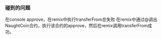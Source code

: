 

### 碰到的问题
在console approve，在remix中执行transferFrom总失败
在remix中通过@调出NaughtCoin合约，执行该合约的approve，然后在remix调用transferFrom成功。
